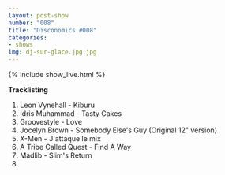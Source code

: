 ```yaml
---
layout: post-show
number: "008"
title: "Disconomics #008"
categories:
- shows
img: dj-sur-glace.jpg.jpg
---
```


{% include show_live.html %}

**Tracklisting**

1. Leon Vynehall - Kiburu
1. Idris Muhammad - Tasty Cakes
2. Groovestyle - Love
3. Jocelyn Brown - Somebody Else's Guy (Original 12" version)
4. X-Men - J'attaque le mix
5. A Tribe Called Quest - Find A Way 
6. Madlib - Slim's Return
7. 
